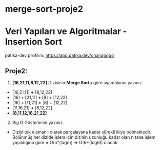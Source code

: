 # merge-sort-proje2

# Veri Yapıları ve Algoritmalar - Insertion Sort
patika-dev profilim: https://app.patika.dev/changbogo

## Proje2:

1) **[16,21,11,8,12,22]** Dizisinin **Merge Sort**a göre aşamalarını yazınız.
- [16,21,11] **+** [8,12,22]
- [16] + [21,11] **+** [8] + [12,22]
- [16] + [11,21] **+** [8] + [12,22]
- [11,16,21] **+** [8,12,22]
- **[8,11,12,16,21,22]**
2) Big O Gösterimini yazınız.
- Diziyi tek elemanlı olarak parçalayana kadar sürekli ikiye bölmektedir. Bölünmüş her dizide işlem için dizinin uzunluğu kadar olan n tane işlem yapıldığına göre = O(n*(logn)) => O(6*(log6)) olacak.
